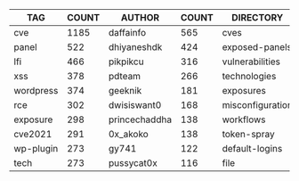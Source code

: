 |    TAG    | COUNT |    AUTHOR     | COUNT |    DIRECTORY     | COUNT | SEVERITY | COUNT |  TYPE   | COUNT |
|-----------|-------|---------------|-------|------------------|-------|----------|-------|---------|-------|
| cve       |  1185 | daffainfo     |   565 | cves             |  1190 | info     |  1217 | http    |  3254 |
| panel     |   522 | dhiyaneshdk   |   424 | exposed-panels   |   531 | high     |   892 | file    |    68 |
| lfi       |   466 | pikpikcu      |   316 | vulnerabilities  |   457 | medium   |   678 | network |    50 |
| xss       |   378 | pdteam        |   266 | technologies     |   257 | critical |   420 | dns     |    17 |
| wordpress |   374 | geeknik       |   181 | exposures        |   205 | low      |   186 |         |       |
| rce       |   302 | dwisiswant0   |   168 | misconfiguration |   200 | unknown  |     6 |         |       |
| exposure  |   298 | princechaddha |   138 | workflows        |   187 |          |       |         |       |
| cve2021   |   291 | 0x_akoko      |   138 | token-spray      |   169 |          |       |         |       |
| wp-plugin |   273 | gy741         |   122 | default-logins   |    96 |          |       |         |       |
| tech      |   273 | pussycat0x    |   116 | file             |    68 |          |       |         |       |
